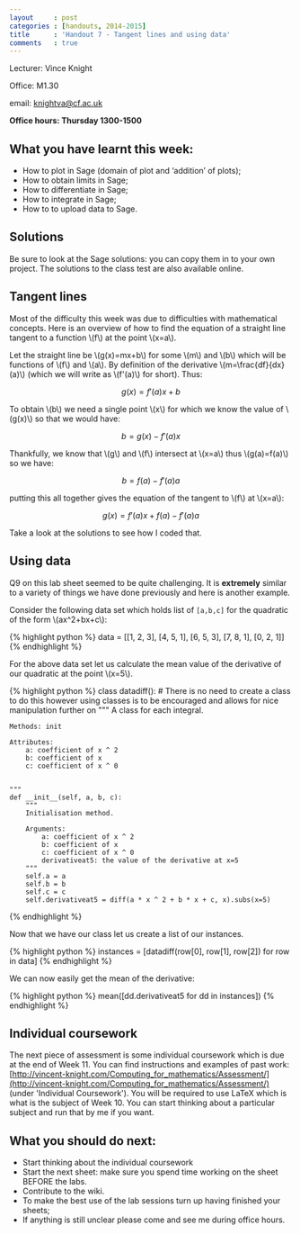 ```yaml
---
layout     : post
categories : [handouts, 2014-2015]
title      : 'Handout 7 - Tangent lines and using data'
comments   : true
---
```


Lecturer: Vince Knight

Office: M1.30

email: knightva@cf.ac.uk

**Office hours: Thursday 1300-1500**

## What you have learnt this week:

- How to plot in Sage (domain of plot and ‘addition’ of plots);
- How to obtain limits in Sage;
- How to differentiate in Sage;
- How to integrate in Sage;
- How to to upload data to Sage.

## Solutions

Be sure to look at the Sage solutions: you can copy them in to your own project.
The solutions to the class test are also available online.

## Tangent lines

Most of the difficulty this week was due to difficulties with mathematical concepts.
Here is an overview of how to find the equation of a straight line tangent to a function \\(f\\) at the point \\(x=a\\).

Let the straight line be \\(g(x)=mx+b\\) for some \\(m\\) and \\(b\\) which will be functions of \\(f\\) and \\(a\\).
By definition of the derivative \\(m=\frac{df}{dx}(a)\\) (which we will write as \\(f'(a)\\) for short).
Thus:

$$g(x)=f'(a)x+b$$

To obtain \\(b\\) we need a single point \\(x\\) for which we know the value of \\(g(x)\\) so that we would have:

$$
b=g(x)-f'(a)x
$$

Thankfully, we know that \\(g\\) and \\(f\\) intersect at \\(x=a\\) thus \\(g(a)=f(a)\\) so we have:

$$
b=f(a)-f'(a)a
$$

putting this all together gives the equation of the tangent to \\(f\\) at \\(x=a\\):

$$
g(x)=f'(a)x+f(a)-f'(a)a
$$

Take a look at the solutions to see how I coded that.

## Using data

Q9 on this lab sheet seemed to be quite challenging.
It is **extremely** similar to a variety of things we have done previously and here is another example.

Consider the following data set which holds list of `[a,b,c]` for the quadratic of the form \\(ax^2+bx+c\\):

{% highlight python %}
data = [[1, 2, 3], [4, 5, 1], [6, 5, 3], [7, 8, 1], [0, 2, 1]]
{% endhighlight %}

For the above data set let us calculate the mean value of the derivative of our quadratic at the point \\(x=5\\).

{% highlight python %}
class datadiff():  # There is no need to create a class to do this however using classes is to be encouraged and allows for nice manipulation further on
    """
    A class for each integral.

    Methods: init

    Attributes:
        a: coefficient of x ^ 2
        b: coefficient of x
        c: coefficient of x ^ 0


    """
    def __init__(self, a, b, c):
        """
        Initialisation method.

        Arguments:
            a: coefficient of x ^ 2
            b: coefficient of x
            c: coefficient of x ^ 0
            derivativeat5: the value of the derivative at x=5
        """
        self.a = a
        self.b = b
        self.c = c
        self.derivativeat5 = diff(a * x ^ 2 + b * x + c, x).subs(x=5)
{% endhighlight %}

Now that we have our class let us create a list of our instances.

{% highlight python %}
instances = [datadiff(row[0], row[1], row[2]) for row in data]
{% endhighlight %}

We can now easily get the mean of the derivative:

{% highlight python %}
mean([dd.derivativeat5 for dd in instances])
{% endhighlight %}

## Individual coursework

The next piece of assessment is some individual coursework which is due at the end of Week 11.
You can find instructions and examples of past work: [http://vincent-knight.com/Computing_for_mathematics/Assessment/](http://vincent-knight.com/Computing_for_mathematics/Assessment/) (under 'Individual Coursework').
You will be required to use LaTeX which is what is the subject of Week 10.
You can start thinking about a particular subject and run that by me if you want.

## What you should do next:

- Start thinking about the individual coursework
- Start the next sheet: make sure you spend time working on the sheet BEFORE the labs.
- Contribute to the wiki.
- To make the best use of the lab sessions turn up having finished your sheets;
- If anything is still unclear please come and see me during office hours.

